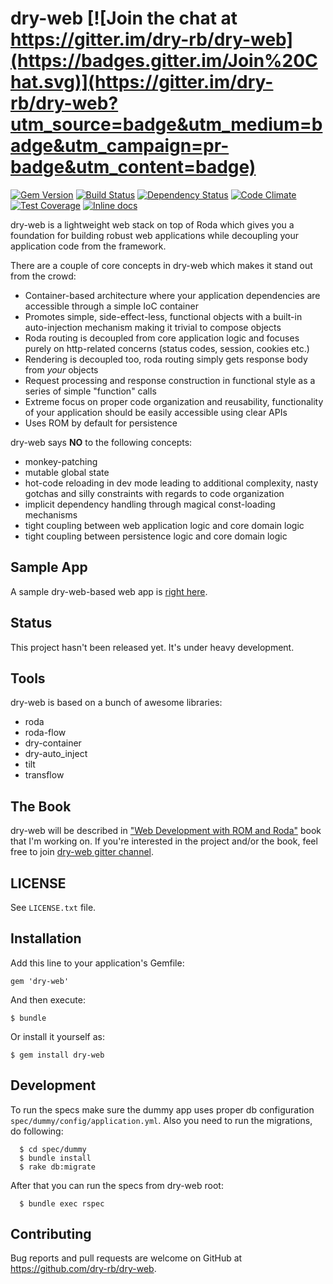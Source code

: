 [gem]: https://rubygems.org/gems/dry-web
[travis]: https://travis-ci.org/dry-rb/dry-web
[gemnasium]: https://gemnasium.com/dry-rb/dry-web
[codeclimate]: https://codeclimate.com/github/dry-rb/dry-web
[inchpages]: http://inch-ci.org/github/dry-rb/dry-web/

# dry-web [![Join the chat at https://gitter.im/dry-rb/dry-web](https://badges.gitter.im/Join%20Chat.svg)](https://gitter.im/dry-rb/dry-web?utm_source=badge&utm_medium=badge&utm_campaign=pr-badge&utm_content=badge)

[![Gem Version](https://badge.fury.io/rb/dry-web.svg)][gem]
[![Build Status](https://travis-ci.org/dry-rb/dry-web.svg?branch=master)][travis]
[![Dependency Status](https://gemnasium.com/dry-rb/dry-web.svg)][gemnasium]
[![Code Climate](https://codeclimate.com/github/dry-rb/dry-web/badges/gpa.svg)][codeclimate]
[![Test Coverage](https://codeclimate.com/github/dry-rb/dry-web/badges/coverage.svg)][codeclimate]
[![Inline docs](http://inch-ci.org/github/dry-rb/dry-web.svg?branch=master&style=flat)][inchpages]

dry-web is a lightweight web stack on top of Roda which gives you a foundation
for building robust web applications while decoupling your application code from
the framework.

There are a couple of core concepts in dry-web which makes it stand out from the crowd:

* Container-based architecture where your application dependencies are accessible
  through a simple IoC container
* Promotes simple, side-effect-less, functional objects with a built-in auto-injection
  mechanism making it trivial to compose objects
* Roda routing is decoupled from core application logic and focuses purely on
  http-related concerns (status codes, session, cookies etc.)
* Rendering is decoupled too, roda routing simply gets response body from *your*
  objects
* Request processing and response construction in functional style as a series
  of simple "function" calls
* Extreme focus on proper code organization and reusability, functionality of your
  application should be easily accessible using clear APIs
* Uses ROM by default for persistence

dry-web says **NO** to the following concepts:

* monkey-patching
* mutable global state
* hot-code reloading in dev mode leading to additional complexity, nasty gotchas
  and silly constraints with regards to code organization
* implicit dependency handling through magical const-loading mechanisms
* tight coupling between web application logic and core domain logic
* tight coupling between persistence logic and core domain logic

## Sample App

A sample dry-web-based web app is [right here](https://github.com/dry-rb/dry-web-blog).

## Status

This project hasn't been released yet. It's under heavy development.

## Tools

dry-web is based on a bunch of awesome libraries:

* roda
* roda-flow
* dry-container
* dry-auto_inject
* tilt
* transflow

## The Book

dry-web will be described in ["Web Development with ROM and Roda"](https://leanpub.com/web-development-with-rom-and-roda) book
that I'm working on. If you're interested in the project and/or the book, feel free
to join [dry-web gitter channel](https://gitter.im/dry-rb/dry-web).

## LICENSE

See `LICENSE.txt` file.

## Installation

Add this line to your application's Gemfile:

```
gem 'dry-web'
```

And then execute:

```
$ bundle
```

Or install it yourself as:

```
$ gem install dry-web
```

## Development

To run the specs make sure the dummy app uses proper db configuration `spec/dummy/config/application.yml`.
Also you need to run the migrations, do following:

```
  $ cd spec/dummy
  $ bundle install
  $ rake db:migrate
```

After that you can run the specs from dry-web root:

```
  $ bundle exec rspec
```

## Contributing

Bug reports and pull requests are welcome on GitHub at https://github.com/dry-rb/dry-web.
